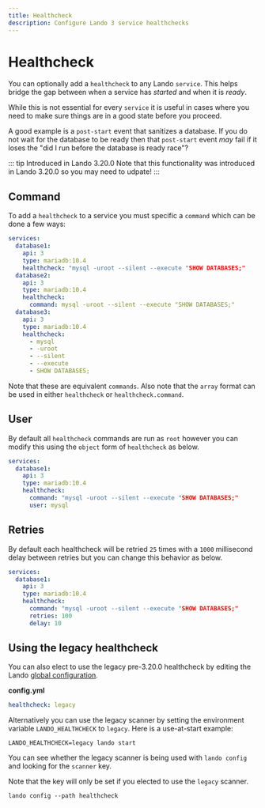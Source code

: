 ```yaml
---
title: Healthcheck
description: Configure Lando 3 service healthchecks
---
```


# Healthcheck

You can optionally add a `healthcheck` to any Lando `service`. This helps bridge the gap between when a service has _started_ and when it is _ready_.

While this is not essential for every `service` it is useful in cases where you need to make sure things are in a good state before you proceed.

A good example is a `post-start` event that sanitizes a database. If you do not wait for the database to be ready then that `post-start` event _may_ fail if it loses the "did I run before the database is ready race"?

::: tip Introduced in Lando 3.20.0
Note that this functionality was introduced in Lando 3.20.0 so you may need to udpate!
:::

## Command

To add a `healthcheck` to a service you must specific a `command` which can be done a few ways:

```yaml
services:
  database1:
    api: 3
    type: mariadb:10.4
    healthcheck: "mysql -uroot --silent --execute "SHOW DATABASES;"
  database2:
    api: 3
    type: mariadb:10.4
    healthcheck:
      command: mysql -uroot --silent --execute "SHOW DATABASES;"
  database3:
    api: 3
    type: mariadb:10.4
    healthcheck:
      - mysql
      - -uroot
      - --silent
      - --execute
      - SHOW DATABASES;
```

Note that these are equivalent `commands`. Also note that the `array` format can be used in either `healthcheck` or `healthcheck.command`.

## User

By default all `healthcheck` commands are run as `root` however you can modify this using the `object` form of `healthcheck` as below.

```yaml
services:
  database1:
    api: 3
    type: mariadb:10.4
    healthcheck:
      command: "mysql -uroot --silent --execute "SHOW DATABASES;"
      user: mysql
```

## Retries

By default each healthcheck will be retried `25` times with a `1000` millisecond delay between retries but you can change this behavior as below.

```yaml
services:
  database1:
    api: 3
    type: mariadb:10.4
    healthcheck:
      command: "mysql -uroot --silent --execute "SHOW DATABASES;"
      retries: 100
      delay: 10
```

## Using the legacy healthcheck

You can also elect to use the legacy pre-3.20.0 healthcheck by editing the Lando [global configuration](./global.md).

**config.yml**

```yaml
healthcheck: legacy
```

Alternatively you can use the legacy scanner by setting the environment variable `LANDO_HEALTHCHECK` to `legacy`. Here is a use-at-start example:

```bash:no-line-numbers
LANDO_HEALTHCHECK=legacy lando start
```

You can see whether the legacy scanner is being used with `lando config` and looking for the `scanner` key.

Note that the key will only be set if you elected to use the `legacy` scanner.

```bash:no-line-numbers
lando config --path healthcheck
```
